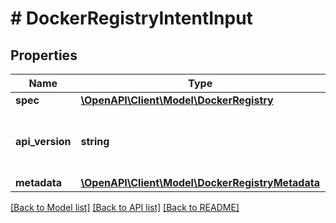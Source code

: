 # # DockerRegistryIntentInput

## Properties

Name | Type | Description | Notes
------------ | ------------- | ------------- | -------------
**spec** | [**\OpenAPI\Client\Model\DockerRegistry**](DockerRegistry.md) |  |
**api_version** | **string** | API Version of the Nutanix v3 API framework. | [optional] [default to '3.1.0']
**metadata** | [**\OpenAPI\Client\Model\DockerRegistryMetadata**](DockerRegistryMetadata.md) |  |

[[Back to Model list]](../../README.md#models) [[Back to API list]](../../README.md#endpoints) [[Back to README]](../../README.md)
